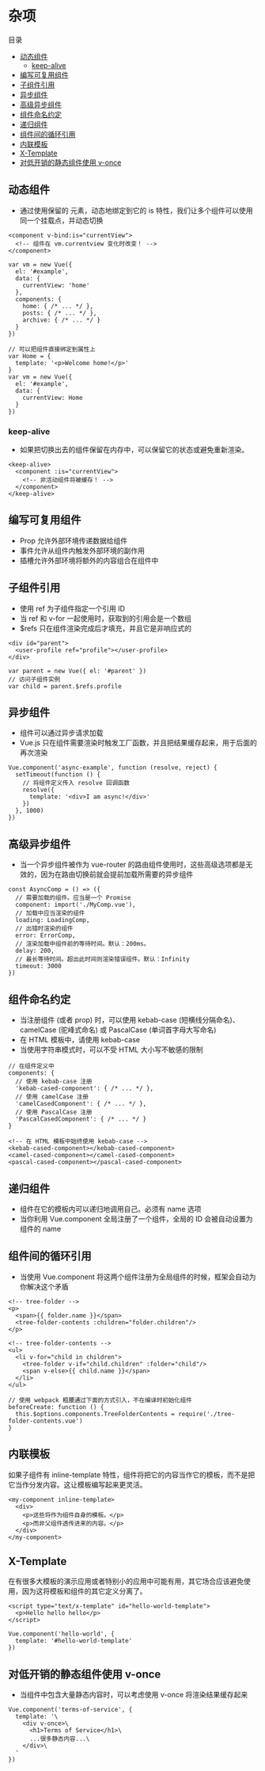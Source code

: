 # 杂项

目录

- [动态组件](#动态组件)
    - [keep-alive](#keep-alive)
- [编写可复用组件](#编写可复用组件)
- [子组件引用](#子组件引用)
- [异步组件](#异步组件)
- [高级异步组件](#高级异步组件)
- [组件命名约定](#组件命名约定)
- [递归组件](#递归组件)
- [组件间的循环引用](#组件间的循环引用)
- [内联模板](#内联模板)
- [X-Template](#x-template)
- [对低开销的静态组件使用 v-once](#对低开销的静态组件使用-v-once)

## 动态组件

- 通过使用保留的 <component> 元素，动态地绑定到它的 is 特性，我们让多个组件可以使用同一个挂载点，并动态切换

```
<component v-bind:is="currentView">
  <!-- 组件在 vm.currentview 变化时改变！ -->
</component>

var vm = new Vue({
  el: '#example',
  data: {
    currentView: 'home'
  },
  components: {
    home: { /* ... */ },
    posts: { /* ... */ },
    archive: { /* ... */ }
  }
})

// 可以把组件直接绑定到属性上
var Home = {
  template: '<p>Welcome home!</p>'
}
var vm = new Vue({
  el: '#example',
  data: {
    currentView: Home
  }
})
```

### keep-alive

- 如果把切换出去的组件保留在内存中，可以保留它的状态或避免重新渲染。

```
<keep-alive>
  <component :is="currentView">
    <!-- 非活动组件将被缓存！ -->
  </component>
</keep-alive>
```

## 编写可复用组件

- Prop 允许外部环境传递数据给组件
- 事件允许从组件内触发外部环境的副作用
- 插槽允许外部环境将额外的内容组合在组件中

## 子组件引用

- 使用 ref 为子组件指定一个引用 ID
- 当 ref 和 v-for 一起使用时，获取到的引用会是一个数组
- $refs 只在组件渲染完成后才填充，并且它是非响应式的

```
<div id="parent">
  <user-profile ref="profile"></user-profile>
</div>

var parent = new Vue({ el: '#parent' })
// 访问子组件实例
var child = parent.$refs.profile
```

## 异步组件

- 组件可以通过异步请求加载
- Vue.js 只在组件需要渲染时触发工厂函数，并且把结果缓存起来，用于后面的再次渲染

```
Vue.component('async-example', function (resolve, reject) {
  setTimeout(function () {
    // 将组件定义传入 resolve 回调函数
    resolve({
      template: '<div>I am async!</div>'
    })
  }, 1000)
})
```

## 高级异步组件

- 当一个异步组件被作为 vue-router 的路由组件使用时，这些高级选项都是无效的，因为在路由切换前就会提前加载所需要的异步组件

```
const AsyncComp = () => ({
  // 需要加载的组件。应当是一个 Promise
  component: import('./MyComp.vue'),
  // 加载中应当渲染的组件
  loading: LoadingComp,
  // 出错时渲染的组件
  error: ErrorComp,
  // 渲染加载中组件前的等待时间。默认：200ms。
  delay: 200,
  // 最长等待时间。超出此时间则渲染错误组件。默认：Infinity
  timeout: 3000
})
```

## 组件命名约定

- 当注册组件 (或者 prop) 时，可以使用 kebab-case (短横线分隔命名)、camelCase (驼峰式命名) 或 PascalCase (单词首字母大写命名)
- 在 HTML 模板中，请使用 kebab-case
- 当使用字符串模式时，可以不受 HTML 大小写不敏感的限制

```
// 在组件定义中
components: {
  // 使用 kebab-case 注册
  'kebab-cased-component': { /* ... */ },
  // 使用 camelCase 注册
  'camelCasedComponent': { /* ... */ },
  // 使用 PascalCase 注册
  'PascalCasedComponent': { /* ... */ }
}

<!-- 在 HTML 模板中始终使用 kebab-case -->
<kebab-cased-component></kebab-cased-component>
<camel-cased-component></camel-cased-component>
<pascal-cased-component></pascal-cased-component>
```

## 递归组件

- 组件在它的模板内可以递归地调用自己。必须有 name 选项
- 当你利用 Vue.component 全局注册了一个组件，全局的 ID 会被自动设置为组件的 name

## 组件间的循环引用

- 当使用 Vue.component 将这两个组件注册为全局组件的时候，框架会自动为你解决这个矛盾

```
<!-- tree-folder -->
<p>
  <span>{{ folder.name }}</span>
  <tree-folder-contents :children="folder.children"/>
</p>

<!-- tree-folder-contents -->
<ul>
  <li v-for="child in children">
    <tree-folder v-if="child.children" :folder="child"/>
    <span v-else>{{ child.name }}</span>
  </li>
</ul>

// 使用 webpack 粗腰通过下面的方式引入，不在编译时初始化组件
beforeCreate: function () {
  this.$options.components.TreeFolderContents = require('./tree-folder-contents.vue')
}
```

## 内联模板

如果子组件有 inline-template 特性，组件将把它的内容当作它的模板，而不是把它当作分发内容。这让模板编写起来更灵活。

```
<my-component inline-template>
  <div>
    <p>这些将作为组件自身的模板。</p>
    <p>而非父组件透传进来的内容。</p>
  </div>
</my-component>
```

## X-Template

在有很多大模板的演示应用或者特别小的应用中可能有用，其它场合应该避免使用，因为这将模板和组件的其它定义分离了。

```
<script type="text/x-template" id="hello-world-template">
  <p>Hello hello hello</p>
</script>

Vue.component('hello-world', {
  template: '#hello-world-template'
})
```

## 对低开销的静态组件使用 v-once

- 当组件中包含大量静态内容时，可以考虑使用 v-once 将渲染结果缓存起来

```
Vue.component('terms-of-service', {
  template: '\
    <div v-once>\
      <h1>Terms of Service</h1>\
      ...很多静态内容...\
    </div>\
  '
})
```